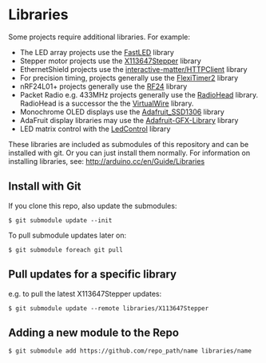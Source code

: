 # Libraries

Some projects require additional libraries. For example:
* The LED array projects use the [FastLED](http://fastled.io/) library
* Stepper motor projects use the [X113647Stepper](https://github.com/tardate/X113647Stepper) library
* EthernetShield projects use the [interactive-matter/HTTPClient](https://github.com/interactive-matter/HTTPClient) library
* For precision timing, projects generally use the [FlexiTimer2](https://github.com/wimleers/flexitimer2) library
* nRF24L01+ projects generally use the [RF24](https://github.com/maniacbug/RF24) library
* Packet Radio e.g. 433MHz projects generally use the [RadioHead](https://github.com/tardate/RadioHead) library. RadioHead is a successor the the [VirtualWire](http://www.airspayce.com/mikem/arduino/VirtualWire/) library.
* Monochrome OLED displays use the [Adafruit_SSD1306](https://github.com/adafruit/Adafruit_SSD1306) library
* AdaFruit display libraries may use the [Adafruit-GFX-Library](https://github.com/adafruit/Adafruit-GFX-Library) library
* LED matrix control with the [LedControl](https://github.com/wayoda/LedControl) library

These libraries are included as submodules of this repository and can be installed with git.
Or you can just install them normally.
For information on installing libraries, see: http://arduino.cc/en/Guide/Libraries

## Install with Git

If you clone this repo, also update the submodules:

    $ git submodule update --init

To pull submodule updates later on:

    $ git submodule foreach git pull


## Pull updates for a specific library

e.g. to pull the latest X113647Stepper updates:

    $ git submodule update --remote libraries/X113647Stepper

## Adding a new module to the Repo

    $ git submodule add https://github.com/repo_path/name libraries/name
